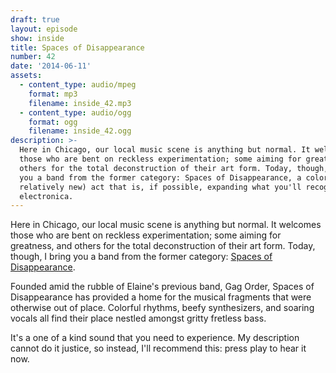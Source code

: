 ```yaml
---
draft: true
layout: episode
show: inside
title: Spaces of Disappearance
number: 42
date: '2014-06-11'
assets:
  - content_type: audio/mpeg
    format: mp3
    filename: inside_42.mp3
  - content_type: audio/ogg
    format: ogg
    filename: inside_42.ogg
description: >-
  Here in Chicago, our local music scene is anything but normal. It welcomes
  those who are bent on reckless experimentation; some aiming for greatness, and
  others for the total deconstruction of their art form. Today, though, I bring
  you a band from the former category: Spaces of Disappearance, a colorful (and
  relatively new) act that is, if possible, expanding what you'll recognize as
  electronica.
---
```

Here in Chicago, our local music scene is anything but normal. It welcomes those who are bent on reckless experimentation; some aiming for greatness, and others for the total deconstruction of their art form. Today, though, I bring you a band from the former category: [Spaces of Disappearance](http://spacesofdisappearance.com).

Founded amid the rubble of Elaine's previous band, Gag Order, Spaces of Disappearance has provided a home for the musical fragments that were otherwise out of place. Colorful rhythms, beefy synthesizers, and soaring vocals all find their place nestled amongst gritty fretless bass.

It's a one of a kind sound that you need to experience. My description cannot do it justice, so instead, I'll recommend this: press play to hear it now.